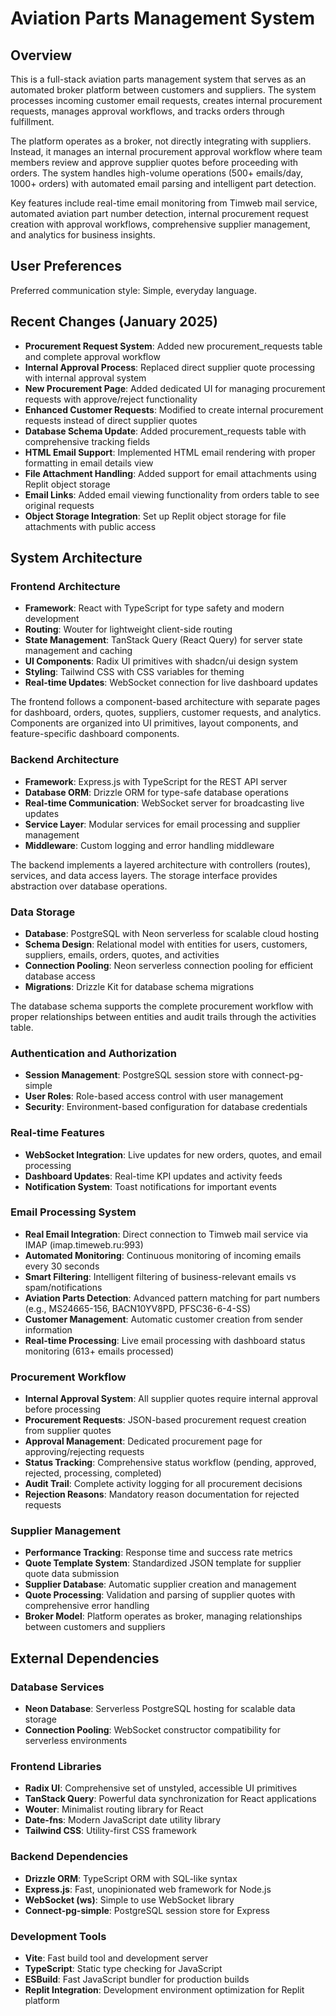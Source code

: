 # Aviation Parts Management System

## Overview

This is a full-stack aviation parts management system that serves as an automated broker platform between customers and suppliers. The system processes incoming customer email requests, creates internal procurement requests, manages approval workflows, and tracks orders through fulfillment.

The platform operates as a broker, not directly integrating with suppliers. Instead, it manages an internal procurement approval workflow where team members review and approve supplier quotes before proceeding with orders. The system handles high-volume operations (500+ emails/day, 1000+ orders) with automated email parsing and intelligent part detection.

Key features include real-time email monitoring from Timweb mail service, automated aviation part number detection, internal procurement request creation with approval workflows, comprehensive supplier management, and analytics for business insights.

## User Preferences

Preferred communication style: Simple, everyday language.

## Recent Changes (January 2025)

- **Procurement Request System**: Added new procurement_requests table and complete approval workflow
- **Internal Approval Process**: Replaced direct supplier quote processing with internal approval system
- **New Procurement Page**: Added dedicated UI for managing procurement requests with approve/reject functionality
- **Enhanced Customer Requests**: Modified to create internal procurement requests instead of direct supplier quotes
- **Database Schema Update**: Added procurement_requests table with comprehensive tracking fields
- **HTML Email Support**: Implemented HTML email rendering with proper formatting in email details view
- **File Attachment Handling**: Added support for email attachments using Replit object storage
- **Email Links**: Added email viewing functionality from orders table to see original requests
- **Object Storage Integration**: Set up Replit object storage for file attachments with public access

## System Architecture

### Frontend Architecture
- **Framework**: React with TypeScript for type safety and modern development
- **Routing**: Wouter for lightweight client-side routing
- **State Management**: TanStack Query (React Query) for server state management and caching
- **UI Components**: Radix UI primitives with shadcn/ui design system
- **Styling**: Tailwind CSS with CSS variables for theming
- **Real-time Updates**: WebSocket connection for live dashboard updates

The frontend follows a component-based architecture with separate pages for dashboard, orders, quotes, suppliers, customer requests, and analytics. Components are organized into UI primitives, layout components, and feature-specific dashboard components.

### Backend Architecture
- **Framework**: Express.js with TypeScript for the REST API server
- **Database ORM**: Drizzle ORM for type-safe database operations
- **Real-time Communication**: WebSocket server for broadcasting live updates
- **Service Layer**: Modular services for email processing and supplier management
- **Middleware**: Custom logging and error handling middleware

The backend implements a layered architecture with controllers (routes), services, and data access layers. The storage interface provides abstraction over database operations.

### Data Storage
- **Database**: PostgreSQL with Neon serverless for scalable cloud hosting
- **Schema Design**: Relational model with entities for users, customers, suppliers, emails, orders, quotes, and activities
- **Connection Pooling**: Neon serverless connection pooling for efficient database access
- **Migrations**: Drizzle Kit for database schema migrations

The database schema supports the complete procurement workflow with proper relationships between entities and audit trails through the activities table.

### Authentication and Authorization
- **Session Management**: PostgreSQL session store with connect-pg-simple
- **User Roles**: Role-based access control with user management
- **Security**: Environment-based configuration for database credentials

### Real-time Features
- **WebSocket Integration**: Live updates for new orders, quotes, and email processing
- **Dashboard Updates**: Real-time KPI updates and activity feeds
- **Notification System**: Toast notifications for important events

### Email Processing System
- **Real Email Integration**: Direct connection to Timweb mail service via IMAP (imap.timeweb.ru:993)
- **Automated Monitoring**: Continuous monitoring of incoming emails every 30 seconds
- **Smart Filtering**: Intelligent filtering of business-relevant emails vs spam/notifications
- **Aviation Parts Detection**: Advanced pattern matching for part numbers (e.g., MS24665-156, BACN10YV8PD, PFSC36-6-4-SS)
- **Customer Management**: Automatic customer creation from sender information
- **Real-time Processing**: Live email processing with dashboard status monitoring (613+ emails processed)

### Procurement Workflow
- **Internal Approval System**: All supplier quotes require internal approval before processing
- **Procurement Requests**: JSON-based procurement request creation from supplier quotes
- **Approval Management**: Dedicated procurement page for approving/rejecting requests
- **Status Tracking**: Comprehensive status workflow (pending, approved, rejected, processing, completed)
- **Audit Trail**: Complete activity logging for all procurement decisions
- **Rejection Reasons**: Mandatory reason documentation for rejected requests

### Supplier Management
- **Performance Tracking**: Response time and success rate metrics
- **Quote Template System**: Standardized JSON template for supplier quote data submission
- **Supplier Database**: Automatic supplier creation and management
- **Quote Processing**: Validation and parsing of supplier quotes with comprehensive error handling
- **Broker Model**: Platform operates as broker, managing relationships between customers and suppliers

## External Dependencies

### Database Services
- **Neon Database**: Serverless PostgreSQL hosting for scalable data storage
- **Connection Pooling**: WebSocket constructor compatibility for serverless environments

### Frontend Libraries
- **Radix UI**: Comprehensive set of unstyled, accessible UI primitives
- **TanStack Query**: Powerful data synchronization for React applications
- **Wouter**: Minimalist routing library for React
- **Date-fns**: Modern JavaScript date utility library
- **Tailwind CSS**: Utility-first CSS framework

### Backend Dependencies
- **Drizzle ORM**: TypeScript ORM with SQL-like syntax
- **Express.js**: Fast, unopinionated web framework for Node.js
- **WebSocket (ws)**: Simple to use WebSocket library
- **Connect-pg-simple**: PostgreSQL session store for Express

### Development Tools
- **Vite**: Fast build tool and development server
- **TypeScript**: Static type checking for JavaScript
- **ESBuild**: Fast JavaScript bundler for production builds
- **Replit Integration**: Development environment optimization for Replit platform